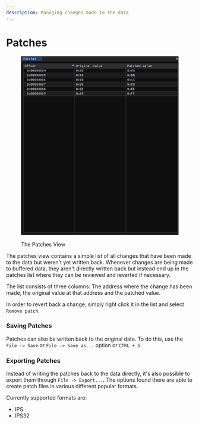 ```yaml
---
description: Managing changes made to the data
---
```


# Patches

<figure><img src="../.gitbook/assets/imhex_8PCsBsQy0Z.png" alt=""><figcaption><p>The Patches View</p></figcaption></figure>

The patches view contains a simple list of all changes that have been made to the data but weren't yet written back. Whenever changes are being made to buffered data, they aren't directly written back but instead end up in the patches list where they can be reviewed and reverted if necessary.

The list consists of three columns: The address where the change has been made, the original value at that address and the patched value.&#x20;

In order to revert back a change, simply right click it in the list and select `Remove patch`.

### Saving Patches

Patches can also be written back to the original data. To do this, use the `File -> Save` or `File -> Save as...` option or `CTRL + S`.

### Exporting Patches

Instead of writing the patches back to the data directly, it's also possible to export them through `File -> Export...`. The options found there are able to create patch files in various different popular formats.

Currently supported formats are:

* IPS
* IPS32
